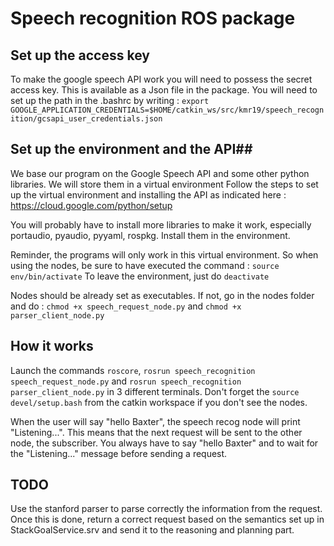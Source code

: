 # Speech recognition ROS package #

## Set up the access key ##

To make the google speech API work  you will need to possess the secret access key. This is available as a Json file in the package.
You will need to set up the path in the .bashrc by writing :
`export GOOGLE_APPLICATION_CREDENTIALS=$HOME/catkin_ws/src/kmr19/speech_recognition/gcsapi_user_credentials.json`

## Set up the environment and the API##

We base our program on the Google Speech API and some other python libraries. We will store them in a virtual environment
Follow the steps to set up the virtual environment and installing the API as indicated here : https://cloud.google.com/python/setup

You will probably have to install more libraries to make it work, especially portaudio, pyaudio, pyyaml, rospkg. Install them in the environment.

Reminder, the programs will only work in this virtual environment. So when using the nodes, be sure to have executed the command :
`source env/bin/activate`
To leave the environment, just do `deactivate`

Nodes should be already set as executables. If not, go in the nodes folder and do :
`chmod +x speech_request_node.py` and `chmod +x parser_client_node.py`

## How it works ##

Launch the commands `roscore`, `rosrun speech_recognition speech_request_node.py` and `rosrun speech_recognition parser_client_node.py` in 3 different terminals. Don't forget the `source devel/setup.bash` from the catkin workspace if you don't see the nodes.

When the user will say "hello Baxter", the speech recog node will print "Listening...". This means that the next request will be sent to the other node, the subscriber. You always have to say "hello Baxter" and to wait for the "Listening..." message before sending a request.

## TODO ##

Use the stanford parser to parse correctly the information from the request. Once this is done, return a correct request based on the semantics set up in StackGoalService.srv and send it to the reasoning and planning part.

